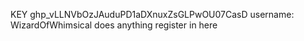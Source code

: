 KEY
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
username:
WizardOfWhimsical
does anything register in here